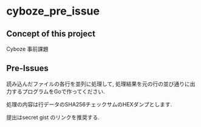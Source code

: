 # cyboze_pre_issue
## Concept of this project
Cyboze 事前課題

## Pre-Issues
読み込んだファイルの各行を並列に処理して, 処理結果を元の行の並び通りに出力するプログラムをGoで作ってください.

処理の内容は行データのSHA256チェックサムのHEXダンプとします.

提出はsecret gist のリンクを推奨する.
